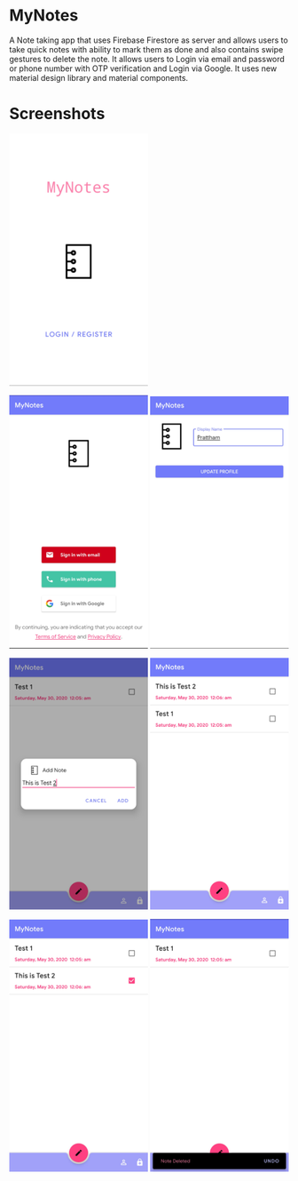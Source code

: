 # MyNotes
A Note taking app that uses Firebase Firestore as server and allows users to take quick notes with ability to mark them as done and also contains swipe gestures to delete the note. It allows users to Login via email and password or phone number with OTP verification and Login via Google. It uses new material design library and material components.

# Screenshots

<img src = "app/images/1.png" width = "250" >

<img src = "app/images/2.png" width = "250" >  <img src = "app/images/3.png" width = "250" >

<img src = "app/images/4.png" width = "250" >  <img src = "app/images/5.png" width = "250" >

<img src = "app/images/6.png" width = "250" >  <img src = "app/images/7.png" width = "250" >





